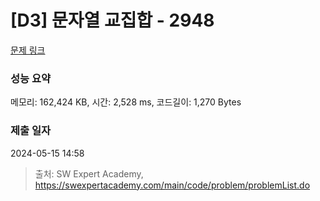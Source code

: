 # [D3] 문자열 교집합 - 2948 

[문제 링크](https://swexpertacademy.com/main/code/problem/problemDetail.do?contestProbId=AV-Un3G64SUDFAXr) 

### 성능 요약

메모리: 162,424 KB, 시간: 2,528 ms, 코드길이: 1,270 Bytes

### 제출 일자

2024-05-15 14:58



> 출처: SW Expert Academy, https://swexpertacademy.com/main/code/problem/problemList.do